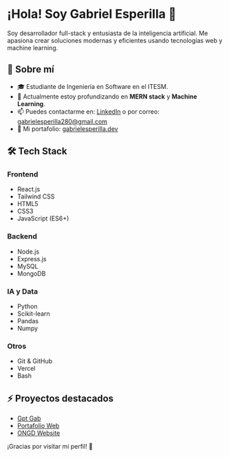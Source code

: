 # ¡Hola! Soy Gabriel Esperilla 👋

Soy desarrollador full-stack y entusiasta de la inteligencia artificial. Me apasiona crear soluciones modernas y eficientes usando tecnologías web y machine learning.

## 🚀 Sobre mí
- 🎓 Estudiante de Ingeniería en Software en el ITESM.
- 🌱 Actualmente estoy profundizando en **MERN stack** y **Machine Learning**.
- 📫 Puedes contactarme en: [LinkedIn](www.linkedin.com/in/gabriel-esperilla) o por correo: gabrielesperilla280@gmail.com
- 🚀 Mi portafolio: [gabrielesperilla.dev](https://www.gabriel-esperilla.dev/)

## 🛠️ Tech Stack
### Frontend
- React.js
- Tailwind CSS
- HTML5
- CSS3
- JavaScript (ES6+)

### Backend
- Node.js
- Express.js
- MySQL
- MongoDB

### IA y Data
- Python
- Scikit-learn
- Pandas
- Numpy

### Otros
- Git & GitHub
- Vercel
- Bash

## ⚡ Proyectos destacados
- [Gpt Gab](https://gpt-clone-juqjfnb5h-leongab08s-projects.vercel.app/)
- [Portafolio Web](https://www.gabriel-esperilla.dev/)
- [ONGD Website](https://ecoguardians-gmfsqjw3g-leongab08s-projects.vercel.app/)

¡Gracias por visitar mi perfil! 🚀
